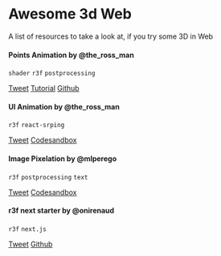 # Awesome 3d Web

A list of resources to take a look at, if you try some 3D in Web

#### Points Animation by @the_ross_man
`shader` `r3f` `postprocessing`

[Tweet](https://twitter.com/the_ross_man/status/1331869039593988096)
[Tutorial](https://tympanus.net/codrops/2020/12/17recreating-a-dave-whyte-animation-in-react-three-fiber/) 
[Github](https://github.com/mattrossman/breathing-dots-tutorial.git)



#### UI Animation by @the_ross_man
`r3f` `react-srping` 

[Tweet](https://twitter.com/the_ross_man/status/1337853544658046983)
[Codesandbox](https://v6lg3.csb.app/)


#### Image Pixelation by @mlperego
`r3f` `postprocessing` `text`

[Tweet](https://twitter.com/mlperego/status/1338950170583719936)
[Codesandbox](https://n4py8.csb.app/)


#### r3f next starter by @onirenaud
`r3f` `next.js`

[Tweet](https://twitter.com/onirenaud/status/1338041518465056772)
[Github](https://github.com/RenaudRohlinger/r3f-next-starter)
